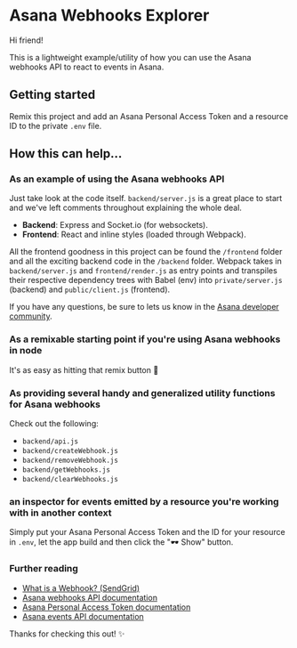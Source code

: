 # Asana Webhooks Explorer

Hi friend!

This is a lightweight example/utility of how you can use the Asana webhooks API to react to events in Asana. 

## Getting started

Remix this project and add an Asana Personal Access Token and a resource ID to the private `.env` file.

## How this can help...

### As an example of using the Asana webhooks API
Just take look at the code itself. `backend/server.js` is a great place to start and we've left comments throughout explaining the whole deal.

- **Backend**: Express and Socket.io (for websockets).
- **Frontend**: React and inline styles (loaded through Webpack).

All the frontend goodness in this project can be found the `/frontend` folder and all the exciting backend code in the `/backend` folder. Webpack takes in `backend/server.js` and `frontend/render.js` as entry points and transpiles their respective dependency trees with Babel (env) into `private/server.js` (backend) and `public/client.js` (frontend).

If you have any questions, be sure to lets us know in the [Asana developer community](https://community.asana.com/c/integrations).

### As a remixable starting point if you're using Asana webhooks in node
It's as easy as hitting that remix button 🚀

### As providing several handy and generalized utility functions for Asana webhooks
Check out the following:
- `backend/api.js`
- `backend/createWebhook.js`
- `backend/removeWebhook.js`
- `backend/getWebhooks.js`
- `backend/clearWebhooks.js`

### an inspector for events emitted by a resource you're working with in another context
Simply put your Asana Personal Access Token and the ID for your resource in `.env`, let the app build and then click the "🕶 Show" button.


### Further reading
- [What is a Webhook? (SendGrid)](https://sendgrid.com/blog/whats-webhook/)
- [Asana webhooks API documentation](https://asana.com/developers/api-reference/webhooks)
- [Asana Personal Access Token documentation](https://asana.com/guide/help/api/api#gl-access-tokens)
- [Asana events API documentation](https://asana.com/developers/api-reference/events)

Thanks for checking this out! ✨